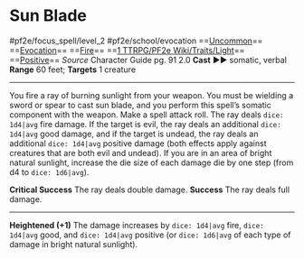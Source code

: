 # Sun Blade
#pf2e/focus_spell/level_2 #pf2e/school/evocation 
==[Uncommon](../../../rules/traits/uncommon.md)== ==[Evocation](../../../rules/traits/evocation.md)== ==[Fire](../../../rules/traits/fire.md)== ==[1 TTRPG/PF2e Wiki/Traits/Light](1%20TTRPG/PF2e%20Wiki/Traits/Light)== ==[Positive](../../../rules/traits/positive.md)==
*Source* Character Guide pg. 91 2.0
**Cast** ►► somatic, verbal
**Range** 60 feet; **Targets** 1 creature

---
You fire a ray of burning sunlight from your weapon. You must be wielding a sword or spear to cast sun blade, and you perform this spell’s somatic component with the weapon. Make a spell attack roll. The ray deals `dice: 1d4|avg` fire damage. If the target is evil, the ray deals an additional `dice: 1d4|avg` good damage, and if the target is undead, the ray deals an additional `dice: 1d4|avg` positive damage (both effects apply against creatures that are both evil and undead). If you are in an area of bright natural sunlight, increase the die size of each damage die by one step (from d4 to `dice: 1d6|avg`).

**Critical Success** The ray deals double damage.
**Success** The ray deals full damage.

<hr>

**Heightened (+1)** The damage increases by `dice: 1d4|avg` fire, `dice: 1d4|avg` good, and `dice: 1d4|avg` positive (or `dice: 1d6|avg` of each type of damage in bright natural sunlight).